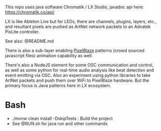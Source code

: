 This repo uses java software Chromatik / LX Studio,
javadoc api here: https://chromatik.co/api/

LX is like Ableton Live but for LEDs, there are channels,
plugins, layers, etc., and resultant pixels are pushed
as ArtNet network packets to an Advatek PixLite controller.

See also:
@README.md

There is also a sub-layer enabling [PixelBlaze](https://electromage.com/pixelblaze) patterns
(crowd sourced javascript files) animation capability as well.

There's also a NodeJS element for some OSC communication and control,
as well as some python for real-time audio analysis like
beat detection and event emitting via OSC. Also an experiment
using python libraries to take ArtNet packets and push them over
WiFi to PixelBlaze hardware. But the primary focus is Java patterns
here in LX ecosystem.

# Bash
- ./mvnw clean install -DskipTests : Build the project
- See @RUN.sh for java run and other commands
